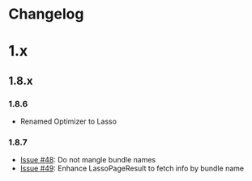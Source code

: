 Changelog
=========

# 1.x

## 1.8.x

### 1.8.6

- Renamed Optimizer to Lasso

### 1.8.7

- [Issue #48](https://github.com/lasso-js/lasso/issues/48): Do not mangle bundle names
- [Issue #49](https://github.com/lasso-js/lasso/issues/49): Enhance LassoPageResult to fetch info by bundle name